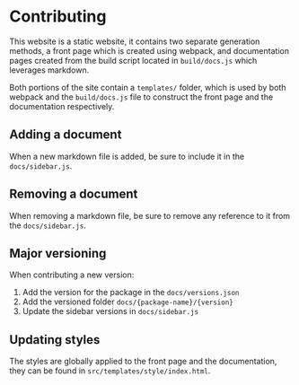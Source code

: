 # Contributing

This website is a static website, it contains two separate generation methods, a front page which is created using webpack, and documentation pages created from the build script located in `build/docs.js` which leverages markdown.

Both portions of the site contain a `templates/` folder, which is used by both webpack and the `build/docs.js` file to construct the front page and the documentation respectively.

## Adding a document

When a new markdown file is added, be sure to include it in the `docs/sidebar.js`.

## Removing a document

When removing a markdown file, be sure to remove any reference to it from the `docs/sidebar.js`.

## Major versioning

When contributing a new version:
1. Add the version for the package in the `docs/versions.json`
2. Add the versioned folder `docs/{package-name}/{version}`
3. Update the sidebar versions in `docs/sidebar.js`

## Updating styles

The styles are globally applied to the front page and the documentation, they can be found in `src/templates/style/index.html`.
